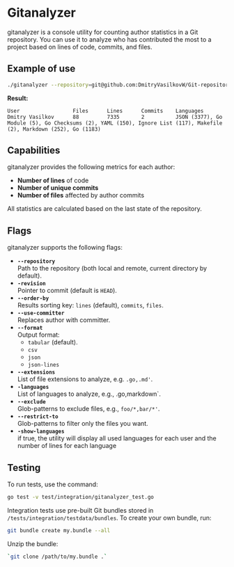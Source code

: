 # **Gitanalyzer**

gitanalyzer is a console utility for counting author statistics in a Git repository. You can use it to analyze who has contributed the most to a project based on lines of code, commits, and files.

## **Example of use**

````bash
./gitanalyzer --repository=git@github.com:DmitryVasilkovW/Git-repository-analyzer.git --revision=HEAD --order-by=commits --show-languages=true
````

**Result:**

````  
User                 Files      Lines      Commits    Languages
Dmitry Vasilkov      88         7335       2          JSON (3377), Go Module (5), Go Checksums (2), YAML (150), Ignore List (117), Makefile (2), Markdown (252), Go (1183)
````

## **Capabilities**

gitanalyzer provides the following metrics for each author:

* **Number of lines** of code
* **Number of unique commits**
* **Number of files** affected by author commits

All statistics are calculated based on the last state of the repository.



## **Flags**

gitanalyzer supports the following flags:

* **`--repository`**  
  Path to the repository (both local and remote, current directory by default).
* **`-revision`**  
  Pointer to commit (default is `HEAD`).
* **`--order-by`**  
  Results sorting key: `lines` (default), `commits`, `files`.
* **`--use-committer`**  
  Replaces author with committer.
* **`--format`**  
  Output format:
  * `tabular` (default).
  * `csv`
  * `json`
  * `json-lines`
* **`--extensions`**  
  List of file extensions to analyze, e.g. ``.go,.md'``.
* **`-languages`**  
  List of languages to analyze, e.g., .go,markdown`.
* **`--exclude`**  
  Glob-patterns to exclude files, e.g., ``foo/*,bar/*'``.
* **`--restrict-to`**  
  Glob-patterns to filter only the files you want.
* **`-show-languages`**  
  if true, the utility will display all used languages for each user and the number of lines for each language

## **Testing**

To run tests, use the command:

````bash
go test -v test/integration/gitanalyzer_test.go
````

Integration tests use pre-built Git bundles stored in `/tests/integration/testdata/bundles`. To create your own bundle, run:

````bash
git bundle create my.bundle --all
````

Unzip the bundle:

````bash
`git clone /path/to/my.bundle .`
````